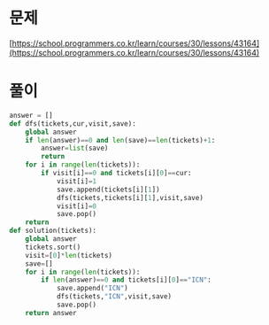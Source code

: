 # 문제

[https://school.programmers.co.kr/learn/courses/30/lessons/43164](https://school.programmers.co.kr/learn/courses/30/lessons/43164)

# 풀이

```python
answer = []
def dfs(tickets,cur,visit,save):
    global answer
    if len(answer)==0 and len(save)==len(tickets)+1:
        answer=list(save)
        return
    for i in range(len(tickets)):
        if visit[i]==0 and tickets[i][0]==cur:
            visit[i]=1
            save.append(tickets[i][1])
            dfs(tickets,tickets[i][1],visit,save)
            visit[i]=0
            save.pop()
    return
def solution(tickets):
    global answer
    tickets.sort()
    visit=[0]*len(tickets)
    save=[]
    for i in range(len(tickets)):
        if len(answer)==0 and tickets[i][0]=="ICN":
            save.append("ICN")
            dfs(tickets,"ICN",visit,save)
            save.pop()
    return answer
```